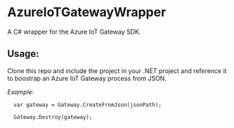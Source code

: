 # AzureIoTGatewayWrapper
A C# wrapper for the Azure IoT Gateway SDK.

## Usage:
Clone this repo and include the project in your .NET project and reference it to boostrap an Azure IoT Gateway process from JSON.

*Example:*
```
  var gateway = Gateway.CreateFromJson(jsonPath);

  Gateway.Destroy(gateway);
```
